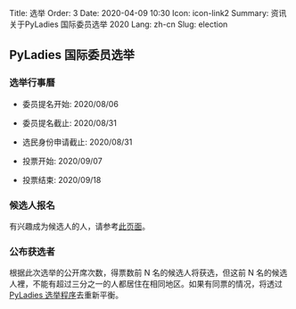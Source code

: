 Title: 选举
Order: 3
Date: 2020-04-09 10:30
Icon: icon-link2
Summary: 资讯关于PyLadies 国际委员选举 2020
Lang: zh-cn
Slug: election

## PyLadies 国际委员选举

###  选举行事曆


- 委员提名开始: 2020/08/06
- 委员提名截止: 2020/08/31

- 选民身份申请截止: 2020/08/31
- 投票开始: 2020/09/07
- 投票结束: 2020/09/18


###   候选人报名
有兴趣成为候选人的人，请参考[此页面](http://elections.pyladies.com/zh-cn/pages/apply.html)。


###  公布获选者

根据此次选举的公开席次数，得票数前 N 名的候选人将获选，但这前 N 名的候选人裡，不能有超过三分之一的人都居住在相同地区。如果有同票的情况，将透过[PyLadies 选举程序](https://github.com/pyladies/pyladies-council-election#in-the-event-of-a-tie)去重新平衡。

